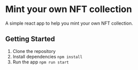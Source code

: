 # Mint your own NFT collection

A simple react app to help you mint your own NFT collection.

## Getting Started

1. Clone the repository
2. Install dependencies `npm install`
3. Run the app `npm run start`

